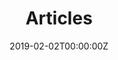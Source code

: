 ---
title: "Articles"
date: 2019-02-02T00:00:00Z
draft: false
cascade:
  type: blogbkk
weight: 1
---